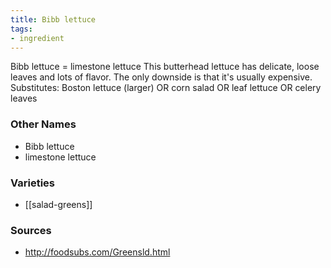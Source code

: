 ```yaml
---
title: Bibb lettuce
tags:
- ingredient
---
```

Bibb lettuce = limestone lettuce This butterhead lettuce has delicate, loose leaves and lots of flavor. The only downside is that it's usually expensive. Substitutes: Boston lettuce (larger) OR corn salad OR leaf lettuce OR celery leaves

### Other Names

* Bibb lettuce
* limestone lettuce

### Varieties

* [[salad-greens]]

### Sources
* http://foodsubs.com/Greensld.html
